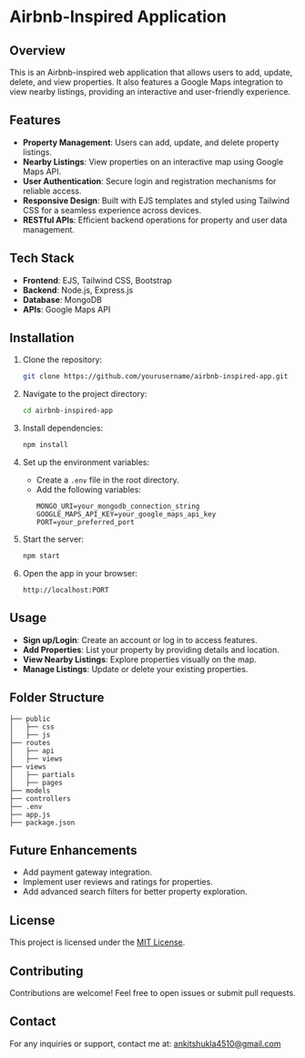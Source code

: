# Airbnb-Inspired Application

## Overview
This is an Airbnb-inspired web application that allows users to add, update, delete, and view properties. It also features a Google Maps integration to view nearby listings, providing an interactive and user-friendly experience.

## Features
- **Property Management**: Users can add, update, and delete property listings.
- **Nearby Listings**: View properties on an interactive map using Google Maps API.
- **User Authentication**: Secure login and registration mechanisms for reliable access.
- **Responsive Design**: Built with EJS templates and styled using Tailwind CSS for a seamless experience across devices.
- **RESTful APIs**: Efficient backend operations for property and user data management.

## Tech Stack
- **Frontend**: EJS, Tailwind CSS, Bootstrap
- **Backend**: Node.js, Express.js
- **Database**: MongoDB
- **APIs**: Google Maps API

## Installation

1. Clone the repository:
   ```bash
   git clone https://github.com/yourusername/airbnb-inspired-app.git
   ```

2. Navigate to the project directory:
   ```bash
   cd airbnb-inspired-app
   ```

3. Install dependencies:
   ```bash
   npm install
   ```

4. Set up the environment variables:
   - Create a `.env` file in the root directory.
   - Add the following variables:
     ```env
     MONGO_URI=your_mongodb_connection_string
     GOOGLE_MAPS_API_KEY=your_google_maps_api_key
     PORT=your_preferred_port
     ```

5. Start the server:
   ```bash
   npm start
   ```

6. Open the app in your browser:
   ```
   http://localhost:PORT
   ```

## Usage
- **Sign up/Login**: Create an account or log in to access features.
- **Add Properties**: List your property by providing details and location.
- **View Nearby Listings**: Explore properties visually on the map.
- **Manage Listings**: Update or delete your existing properties.

## Folder Structure
```
├── public
│   ├── css
│   ├── js
├── routes
│   ├── api
│   ├── views
├── views
│   ├── partials
│   ├── pages
├── models
├── controllers
├── .env
├── app.js
├── package.json
```

## Future Enhancements
- Add payment gateway integration.
- Implement user reviews and ratings for properties.
- Add advanced search filters for better property exploration.

## License
This project is licensed under the [MIT License](LICENSE).

## Contributing
Contributions are welcome! Feel free to open issues or submit pull requests.

## Contact
For any inquiries or support, contact me at: ankitshukla4510@gmail.com
